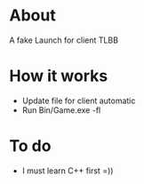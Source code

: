 # About

A fake Launch for client TLBB

# How it works

- Update file for client automatic
- Run Bin/Game.exe -fl

# To do

- I must learn C++ first =))
